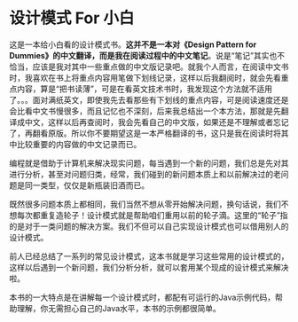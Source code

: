 # 设计模式 For 小白

这是一本给小白看的设计模式书。**这并不是一本对《Design Pattern for Dummies》的中文翻译，而是我在阅读过程中的中文笔记**。说是“笔记”其实也不恰当，应该是我对其中一些重点做的中文版记录吧。就我个人而言，在阅读中文书时，我喜欢在书上将重点内容用笔做下划线记录，这样以后我翻阅时，就会先看重点内容，算是“把书读薄”，可是在看英文技术书时，我发现这个方法就不适用了。。。面对满纸英文，即使我先去看那些有下划线的重点内容，可是阅读速度还是会比看中文书慢很多，而且记忆也不深刻，后来我总结出一个本方法，那就是先翻译成中文，这样以后再查阅时，我会先看自己的中文版，如果还是不理解或者忘记了，再翻看原版。所以你不要期望这是一本严格翻译的书，这只是我在阅读时将其中比较重要的内容做的中文记录而已。






编程就是借助于计算机来解决现实问题，每当遇到一个新的问题，我们总是先对其进行分析，甚至对问题归类，经常，我们碰到的新问题本质上和以前解决过的老问题是同一类型，仅仅是新瓶装旧酒而已。

既然很多问题本质上都相同，我们当然不想从零开始解决问题，换句话说，我们不想每次都重复造轮子！设计模式就是帮助咱们重用以前的轮子滴。这里的“轮子”指的是对于一类问题的解决方案。我们不但可以自己实现设计模式也可以借用别人的设计模式。

前人已经总结了一系列的常见设计模式，这本书就是学习这些常用的设计模式的，这样以后遇到一个新问题，我们分析分析，就可以套用某个现成的设计模式来解决啦。


本书的一大特点是在讲解每一个设计模式时，都配有可运行的Java示例代码，帮助理解，你无需担心自己的Java水平，本书的示例都很简单。











